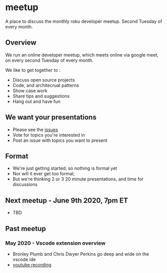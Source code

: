 # meetup

A place to discuss the monthly roku developer meetup. Second Tuesday of every month.

## Overview

We run an online developer meetup, which meets online via google meet, on every second Tuesday of every  month. 

We like to get together to :

 - Discuss open source projects
 - Code, and architecrual patterns
 - Show case work
 - Share tips and suggestions
 - Hang out and have fun
 
 ## We want your presentations
 
  - Please see the [issues](https://github.com/rokucommunity/meetup)
  - Vote for topics you're interested in
  - Post an issue with topics you want to present
 
 ## Format
 
  - We're just getting started; so nothing is formal yet
  - Nor will it ever get too formal;
  - But we're thinking 2 or 3 20 minute presentations, and time for discussions
  
 
 ## Next meetup - June 9th 2020, 7pm ET
 
  - TBD
 
 ## Past meetup
 
 ### May 2020 - Vscode extension overview
  - Bronley Plumb and Chris Dwyer Perkins go deep and wide on the vscode ide
  - [youtube recording](https://www.youtube.com/watch?v=12PdKNOgfJk)
 

 
